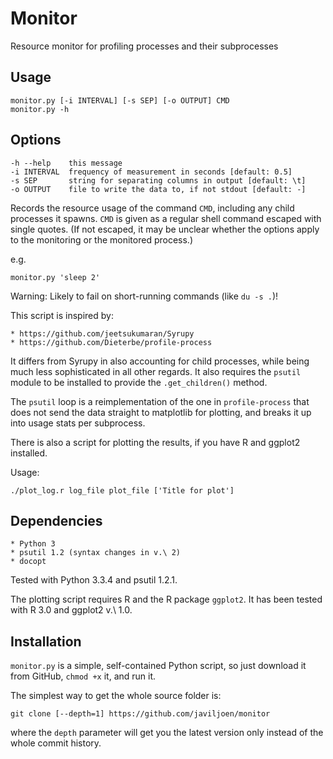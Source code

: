 Monitor
=======

Resource monitor for profiling processes and their subprocesses

Usage
-----

    monitor.py [-i INTERVAL] [-s SEP] [-o OUTPUT] CMD
    monitor.py -h

Options
-------

    -h --help    this message
    -i INTERVAL  frequency of measurement in seconds [default: 0.5]
    -s SEP       string for separating columns in output [default: \t]
    -o OUTPUT    file to write the data to, if not stdout [default: -]

Records the resource usage of the command `CMD`, including any child
processes it spawns. `CMD` is given as a regular shell command escaped
with single quotes. (If not escaped, it may be unclear whether the
options apply to the monitoring or the monitored process.)

e.g.

    monitor.py 'sleep 2'

Warning: Likely to fail on short-running commands (like `du -s .`)!

This script is inspired by:

    * https://github.com/jeetsukumaran/Syrupy
    * https://github.com/Dieterbe/profile-process

It differs from Syrupy in also accounting for child processes, while
being much less sophisticated in all other regards. It also requires
the `psutil` module to be installed to provide the `.get_children()`
method.

The `psutil` loop is a reimplementation of the one in `profile-process`
that does not send the data straight to matplotlib for plotting, and
breaks it up into usage stats per subprocess.

There is also a script for plotting the results, if you have R and
ggplot2 installed.

Usage:

	./plot_log.r log_file plot_file ['Title for plot']

Dependencies
------------

    * Python 3
    * psutil 1.2 (syntax changes in v.\ 2)
    * docopt

Tested with Python 3.3.4 and psutil 1.2.1.

The plotting script requires R and the R package `ggplot2`.
It has been tested with R 3.0 and ggplot2 v.\ 1.0.

Installation
------------

`monitor.py` is a simple, self-contained Python script, so just download
it from GitHub, `chmod +x` it, and run it.

The simplest way to get the whole source folder is:

	git clone [--depth=1] https://github.com/javiljoen/monitor

where the `depth` parameter will get you the latest version only
instead of the whole commit history.

